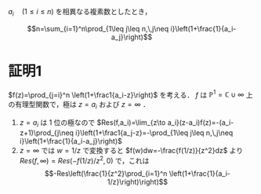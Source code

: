 
$a_i\quad(1\leq i\leq n)$ を相異なる複素数としたとき，

$$n=\sum_{i=1}^n\prod_{1\leq j\leq n,\,j\neq i}\left(1+\frac{1}{a_i-a_j}\right)$$

# 証明1

$f(z)=\prod_{j=i}^n \left(1+\frac1{a_i-z}\right)$ を考える． $f$ は $\mathbb{P}^1=\mathbb{C}\cup{\infty}$ 上の有理型関数で，極は $z=a_i$ および $z=\infty$ ．

1. $z=a_i$ は $1$ 位の極なので $Res(f,a_i)=\lim_{z\to a_i}(z-a_i)f(z)=-(a_i-z+1)\prod_{j\neq i}\left(1+\frac1{a_j-z}=-\prod_{1\leq j\leq n,\,j\neq i}\left(1+\frac{1}{a_i-a_j}\right)$
2. $z=\infty$ では $w=1/z$ で変換すると $f(w)dw=-\frac{f(1/z)}{z^2}dz$ より $Res(f,\infty)=Res(-f(1/z)/z^2,0)$ で，これは
   $$-Res\left(\frac{1}{z^2}\prod_{i=1}^n \left(1+\frac{1}{a_i-1/z}\right)\right)$$
